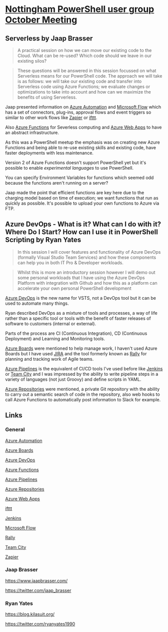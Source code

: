 # [Nottingham PowerShell user group October Meeting](https://www.meetup.com/Nottingham-PowerShell-UserGroup/events/254881983/)

## Serverless by Jaap Brasser

> A practical session on how we can move our existing code to the Cloud. What can be re-used? Which code should we leave in our existing silos?

> These questions will be answered in this session focussed on what Serverless means for our PowerShell code. The approach we will take is as follows: we will take our existing code and transfer into Serverless code using Azure Functions; we evaluate changes or optimizations to take into account and how can we maximize the benefits of using Serverless.

Jaap presented information on [Azure Automation](https://azure.microsoft.com/en-us/services/automation/) and [Microsoft Flow](https://flow.microsoft.com/en-us/) which has a set of connectors, plug-ins, approval flows and event triggers so similar to other work flows like [Zapier](https://zapier.com/) or [ifttt](https://ifttt.com/).

Also [Azure Functions](https://azure.microsoft.com/en-us/services/functions/) for Severless computing and [Azure Web Apps](https://azure.microsoft.com/en-us/services/app-service/web/) to have an abstract infrastructure.

As this was a PowerShell meetup the emphasis was on creating new Azure Functions and being able to re-use existing skills and existing code, have faster deployments with less maintenance.

Version 2 of Azure Functions doesn't support PowerShell yet but it's possible to enable _experimental languages_ to use PowerShell.

You can specify Environment Variables for functions which seemed odd because the functions aren't running on a server?

Jaap made the point that efficient functions are key here due to the charging model based on time of execution; we want functions that run as quickly as possible. It's possible to upload your own functions to Azure via FTP.

## Azure DevOps - What is it? What can I do with it? Where Do I Start? How can I use it in PowerShell Scripting by Ryan Yates

> In this session I will cover features and functionality of Azure DevOps (formally Visual Studio Team Services) and how these components can help you in both IT Pro & Developer workloads.

> Whilst this is more an introductory session however I will demo out some personal workloads that I have using the Azure DevOps Platform with integration with Github and how this as a platform can accelerate your own personal PowerShell development

[Azure DevOps](https://azure.microsoft.com/en-us/solutions/devops/) is the new name for VSTS, not a DevOps tool but it can be used to automate many things.

Ryan described DevOps as a mixture of tools and processes, a way of life rather than a specific tool or tools with the benefit of faster releases of software to customers (internal or external).

Parts of the process are CI (Continuous Integration), CD (Continuous Deployment) and Learning and Monitoring tools.

[Azure Boards](https://azure.microsoft.com/en-us/services/devops/boards/) were mentioned to help manage work, I haven't used Azure Boards but I have used [JIRA](https://www.atlassian.com/software/jira) and the tool formerly known as [Rally](https://www.ca.com/us/products/ca-agile-central.html) for planning and tracking work of Agile teams.

[Azure Pipelines](https://azure.microsoft.com/en-us/services/devops/pipelines/) is the equivalent of CI/CD tools I've used before like [Jenkins](https://jenkins.io/) or [Team City](https://www.jetbrains.com/teamcity/features/) and I was impressed by the ability to write pipeline steps in a variety of languages (not just Groovy) and define scripts in YAML.

[Azure Repositories](https://azure.microsoft.com/en-us/services/devops/repos/) were mentioned, a private Git repository with the ability to carry out a semantic search of code in the repository, also web hooks to call Azure Functions to automatically post information to Slack for example.

## Links

### General

[Azure Automation](https://azure.microsoft.com/en-us/services/automation/)

[Azure Boards](https://azure.microsoft.com/en-us/services/devops/boards/)

[Azure DevOps](https://azure.microsoft.com/en-us/solutions/devops/)

[Azure Functions](https://azure.microsoft.com/en-us/services/functions/)

[Azure Pipelines](https://azure.microsoft.com/en-us/services/devops/pipelines/)

[Azure Repositories](https://azure.microsoft.com/en-us/services/devops/repos/)

[Azure Web Apps](https://azure.microsoft.com/en-us/services/app-service/web/)

[ifttt](https://ifttt.com/)

[Jenkins](https://jenkins.io/)

[Microsoft Flow](https://flow.microsoft.com/en-us/)

[Rally](https://www.ca.com/us/products/ca-agile-central.html)

[Team City](https://www.jetbrains.com/teamcity/features/)

[Zapier](https://zapier.com/)

### Jaap Brasser

<https://www.jaapbrasser.com/>

<https://twitter.com/jaap_brasser>

### Ryan Yates

<https://blog.kilasuit.org/>

<https://twitter.com/ryanyates1990>